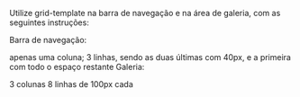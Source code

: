 Utilize grid-template na barra de navegação e na área de galeria, com as seguintes instruções:

Barra de navegação:

apenas uma coluna;
3 linhas, sendo as duas últimas com 40px, e a primeira com todo o espaço restante
Galeria:

3 colunas
8 linhas de 100px cada